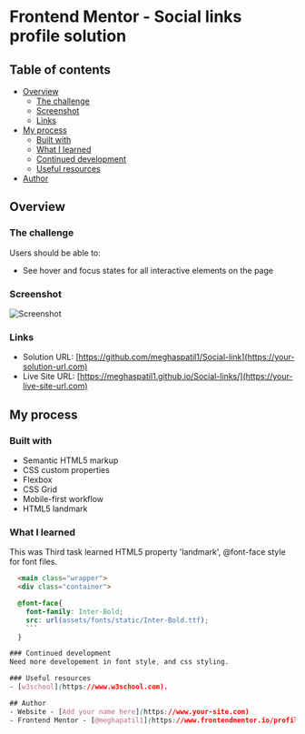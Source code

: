 # Frontend Mentor - Social links profile solution
## Table of contents

- [Overview](#overview)
  - [The challenge](#the-challenge)
  - [Screenshot](#screenshot)
  - [Links](#links)
- [My process](#my-process)
  - [Built with](#built-with)
  - [What I learned](#what-i-learned)
  - [Continued development](#continued-development)
  - [Useful resources](#useful-resources)
- [Author](#author)

## Overview

### The challenge

Users should be able to:

- See hover and focus states for all interactive elements on the page

### Screenshot

![Screenshot](./screenshot/)

### Links

- Solution URL: [https://github.com/meghaspatil1/Social-link](https://your-solution-url.com)
- Live Site URL: [https://meghaspatil1.github.io/Social-links/](https://your-live-site-url.com)

## My process

### Built with

- Semantic HTML5 markup
- CSS custom properties
- Flexbox
- CSS Grid
- Mobile-first workflow
- HTML5 landmark

### What I learned
This was Third task learned HTML5 property 'landmark', @font-face style for font files.

```html
  <main class="wrapper">
  <div class="container">
```
```css
  @font-face{
    font-family: Inter-Bold;
    src: url(assets/fonts/static/Inter-Bold.ttf);
    ```
  }

### Continued development
Need more developement in font style, and css styling.

### Useful resources
- [w3school](https://www.w3school.com).

## Author
- Website - [Add your name here](https://www.your-site.com)
- Frontend Mentor - [@meghapatil1](https://www.frontendmentor.io/profile/meghapatil1)

